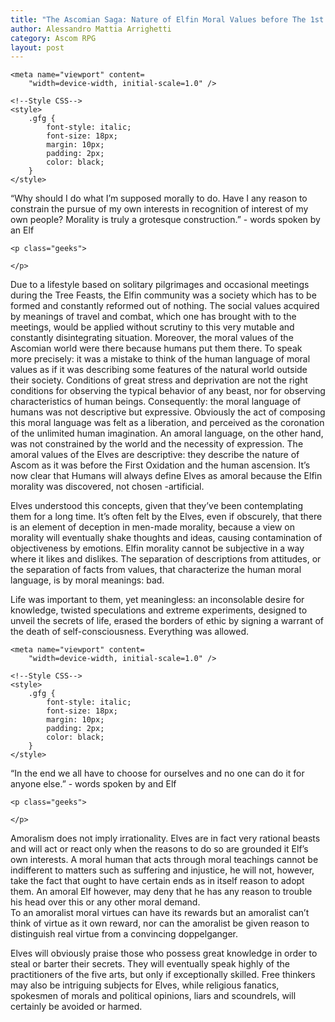 ```yaml
---
title: "The Ascomian Saga: Nature of Elfin Moral Values before The 1st Oxidation Era"
author: Alessandro Mattia Arrighetti
category: Ascom RPG
layout: post
---
```

<html lang="en">
  
<head>
    <meta charset="UTF-8" />
    <meta http-equiv="X-UA-Compatible" content="IE=edge" />
  
    <meta name="viewport" content=
        "width=device-width, initial-scale=1.0" />
  
    <!--Style CSS-->
    <style>
        .gfg {
            font-style: italic;
            font-size: 18px;
            margin: 10px;
            padding: 2px;
            color: black;
        }
    </style>
</head>
  
<body>
    <p class="gfg">
       “Why should I do what I’m supposed morally to do. Have I any reason to constrain the pursue of my own interests in recognition of interest of my own people? Morality is truly a grotesque construction.” - words spoken by an Elf
    </p>
  
    <p class="geeks">
    
    </p>
</body>
  
</html>




Due to a lifestyle based on solitary pilgrimages and occasional meetings during the Tree Feasts, the Elfin community was a society which has to be formed and constantly reformed out of nothing. The social values acquired by meanings of travel and combat, which one has brought with to the meetings, would be applied without scrutiny to this very mutable and constantly disintegrating situation. 
Moreover, the moral values of the Ascomian world were there because humans put them there. To speak more precisely: it was a mistake to think of the human language of moral values as if it was describing some features of the natural world outside their society. Conditions of great stress and deprivation are not the right conditions for observing the typical behavior of any beast, nor for observing characteristics of human beings. Consequently: the moral language of humans was not descriptive but expressive. Obviously the act of composing this moral language was felt as a liberation, and perceived as the coronation of the unlimited human imagination. 
An amoral language, on the other hand, was not constrained by the world and the necessity of expression. The amoral values of the Elves are descriptive: they describe the nature of Ascom as it was before the First Oxidation and the human ascension. It’s now clear that Humans will always define Elves as amoral because the Elfin morality was discovered, not chosen -artificial. 

Elves understood this concepts, given that they’ve been contemplating them for a long time. It’s often felt by the Elves, even if obscurely, that there is an element of deception in men-made morality, because a view on morality will eventually shake thoughts and ideas, causing contamination of objectiveness by emotions. Elfin morality cannot be subjective in a way where it likes and dislikes. The separation of descriptions from attitudes, or the separation of facts from values, that characterize the human moral language, is by moral meanings: bad. 

Life was important to them, yet meaningless: an inconsolable desire for knowledge, twisted speculations and extreme experiments, designed to unveil the secrets of life, erased the borders of ethic by signing a warrant of the death of self-consciousness. Everything was allowed. 

<html lang="en">
  
<head>
    <meta charset="UTF-8" />
    <meta http-equiv="X-UA-Compatible" content="IE=edge" />
  
    <meta name="viewport" content=
        "width=device-width, initial-scale=1.0" />
  
    <!--Style CSS-->
    <style>
        .gfg {
            font-style: italic;
            font-size: 18px;
            margin: 10px;
            padding: 2px;
            color: black;
        }
    </style>
</head>
  
<body>
    <p class="gfg">
       “In the end we all have to choose for ourselves and no one can do it for anyone else.” - words spoken by and Elf
    </p>
  
    <p class="geeks">
    
    </p>
</body>
  
</html>


Amoralism does not imply irrationality. Elves are in fact very rational beasts and will act or react only when the reasons to do so are grounded it Elf’s own interests.
A moral human that acts through moral teachings cannot be indifferent to matters such as suffering and injustice, he will not, however, take the fact that ought to have certain ends as in itself reason to adopt them. An amoral Elf however, may deny that he has any reason to trouble his head over this or any other moral demand.  
To an amoralist moral virtues can have its rewards but an amoralist can’t think of virtue as it own reward, nor can the amoralist be given reason to distinguish real virtue from a convincing doppelganger. 

Elves will obviously praise those who possess great knowledge in order to steal or barter their secrets. They will eventually speak highly of the practitioners of the five arts, but only if exceptionally skilled. Free thinkers may also be intriguing subjects for Elves, while religious fanatics, spokesmen of morals and political opinions, liars and scoundrels, will certainly be avoided or harmed.
